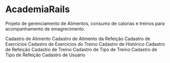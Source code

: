 # AcademiaRails

Projeto de gerenciamento de Alimentos, consumo de calorias e treinos para acompanhamento de emagrecimento.

Cadastro de Alimento
Cadastro de Alimento da Refeição
Cadastro de Exercícios
Cadastro de Exercícios do Treino
Cadastro de Histórico
Cadastro de Refeição
Cadastro de Treino
Cadastro de Tipo de Treino
Cadastro de Tipo de Refeição
Cadastro de Usuário
